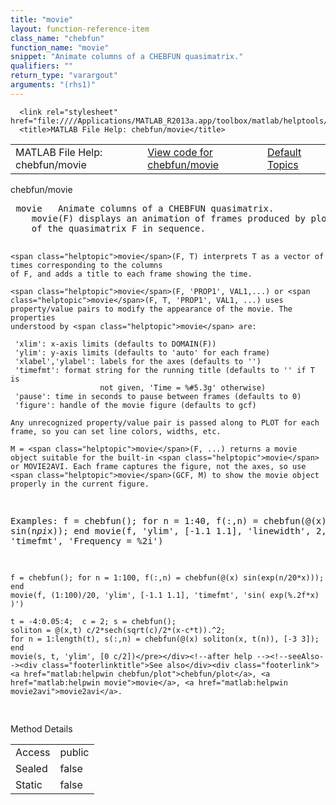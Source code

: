 ```yaml
---
title: "movie"
layout: function-reference-item
class_name: "chebfun"
function_name: "movie"
snippet: "Animate columns of a CHEBFUN quasimatrix."
qualifiers: ""
return_type: "varargout"
arguments: "(rhs1)"
---
```


<html>
   <head>
      <meta http-equiv="Content-Type" content="text/html; charset=utf-8">
   
      <link rel="stylesheet" href="file:////Applications/MATLAB_R2013a.app/toolbox/matlab/helptools/private/helpwin.css">
      <title>MATLAB File Help: chebfun/movie</title>
   </head>
   <body>
      <!--Single-page help-->
      <table border="0" cellspacing="0" width="100%">
         <tr class="subheader">
            <td class="headertitle">MATLAB File Help: chebfun/movie</td>
            <td class="subheader-left"><a href="matlab:edit chebfun/movie">View code for chebfun/movie</a></td>
            <td class="subheader-right"><a href="matlab:helpwin">Default Topics</a></td>
         </tr>
      </table>
      <div class="title">chebfun/movie</div>
      <div class="helptext"><pre><!--helptext --> <span class="helptopic">movie</span>   Animate columns of a CHEBFUN quasimatrix.
    <span class="helptopic">movie</span>(F) displays an animation of frames produced by plotting the columns
    of the quasimatrix F in sequence.
 
    <span class="helptopic">movie</span>(F, T) interprets T as a vector of times corresponding to the columns
    of F, and adds a title to each frame showing the time.
 
    <span class="helptopic">movie</span>(F, 'PROP1', VAL1,...) or <span class="helptopic">movie</span>(F, T, 'PROP1', VAL1, ...) uses
    property/value pairs to modify the appearance of the movie. The properties
    understood by <span class="helptopic">movie</span> are:
 
     'xlim': x-axis limits (defaults to DOMAIN(F))
     'ylim': y-axis limits (defaults to 'auto' for each frame)
     'xlabel','ylabel': labels for the axes (defaults to '')
     'timefmt': format string for the running title (defaults to '' if T is
                        not given, 'Time = %#5.3g' otherwise)
     'pause': time in seconds to pause between frames (defaults to 0)
     'figure': handle of the movie figure (defaults to gcf)
 
    Any unrecognized property/value pair is passed along to PLOT for each
    frame, so you can set line colors, widths, etc.
 
    M = <span class="helptopic">movie</span>(F, ...) returns a movie object suitable for the built-in <span class="helptopic">movie</span>
    or MOVIE2AVI. Each frame captures the figure, not the axes, so use
    <span class="helptopic">movie</span>(GCF, M) to show the movie object properly in the current figure.
 
  Examples:
    f = chebfun(); for n = 1:40, f(:,n) = chebfun(@(x) sin(n*pi*x)); end
    movie(f, 'ylim', [-1.1 1.1], 'linewidth', 2, 'timefmt', 'Frequency = %2i')
 
    f = chebfun(); for n = 1:100, f(:,n) = chebfun(@(x) sin(exp(n/20*x))); end
    movie(f, (1:100)/20, 'ylim', [-1.1 1.1], 'timefmt', 'sin( exp(%.2f*x) )')
 
    t = -4:0.05:4;  c = 2; s = chebfun();
    soliton = @(x,t) c/2*sech(sqrt(c)/2*(x-c*t)).^2;
    for n = 1:length(t), s(:,n) = chebfun(@(x) soliton(x, t(n)), [-3 3]); end
    movie(s, t, 'ylim', [0 c/2])</pre></div><!--after help --><!--seeAlso--><div class="footerlinktitle">See also</div><div class="footerlink"> <a href="matlab:helpwin chebfun/plot">chebfun/plot</a>, <a href="matlab:helpwin movie">movie</a>, <a href="matlab:helpwin movie2avi">movie2avi</a>.
</div>
      <!--Method-->
      <div class="sectiontitle">Method Details</div>
      <table class="class-details">
         <tr>
            <td class="class-detail-label">Access</td>
            <td>public</td>
         </tr>
         <tr>
            <td class="class-detail-label">Sealed</td>
            <td>false</td>
         </tr>
         <tr>
            <td class="class-detail-label">Static</td>
            <td>false</td>
         </tr>
      </table>
   </body>
</html>
